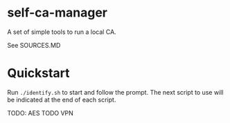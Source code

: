 # self-ca-manager

A set of simple tools to run a local CA.

See SOURCES.MD

# Quickstart

Run `./identify.sh` to start and follow the prompt.
The next script to use will be indicated at the end of each script.

TODO: AES
TODO VPN
